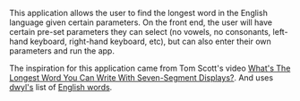 This application allows the user to find the longest word in the English language given certain parameters. On the front end, the user will have certain pre-set parameters they can select (no vowels, no consonants, left-hand keyboard, right-hand keyboard, etc), but can also enter their own parameters and run the app.

The inspiration for this application came from Tom Scott's video [What's The Longest Word You Can Write With Seven-Segment Displays?](https://www.youtube.com/watch?v=zp4BMR88260). And uses [dwyl's](https://github.com/dwyl) list of [English words](https://github.com/dwyl/english-words).
